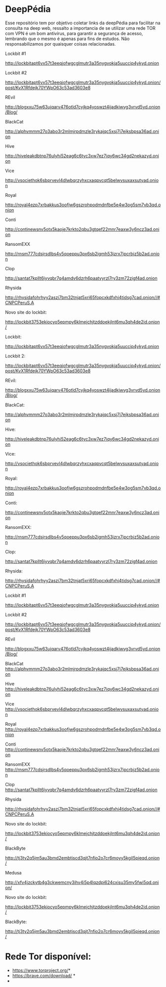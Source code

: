 # DeepPédia
Esse repositório tem por objetivo coletar links da deepPédia para facilitar na consulta na deep web, ressalto a importancia de se utilizar uma rede TOR com VPN é um bom antivírus, para garantir a segurança de acesso, lembrando que o mesmo é apenas para fins de estudos. Não responsabilizamos por quaisquer coisas relacionadas.


Lockbit #1

http://lockbitapt6vx57t3eeqjofwgcglmutr3a35nygvokja5uuccip4ykyd.onion 

Lockbit #2

http://lockbitapt6vx57t3eeqjofwgcglmutr3a35nygvokja5uuccip4ykyd.onion/post/KvX1Rfdejk70YWpO63c53ad3603e8

REvil

http://blogxxu75w63ujqarv476otld7cyjkq4yoswzt4ijadkjwvg3vrvd5yd.onion/Blog/ 

BlackCat

http://alphvmmm27o3abo3r2mlmjrpdmzle3rykajqc5xsj7j7ejksbpsa36ad.onion

Hive

http://hiveleakdbtnp76ulyhi52eag6c6tyc3xw7ez7iqy6wc34gd2nekazyd.onion

Vice

http://vsociethok6sbprvevl4dlwbqrzyhxcxaqpvcqt5belwvsuxaxsutyad.onion

Royal

http://royal4ezp7xrbakkus3oofjw6gszrohpodmdnfbe5e4w3og5sm7vb3qd.onion

Conti

http://continewsnv5otx5kaoje7krkto2qbu3gtqef22mnr7eaxw3y6ncz3ad.onion

RansomEXX

http://rnsm777cdsjrsdlbs4v5qoeppu3px6sb2igmh53jzrx7ipcrbjz5b2ad.onion

Clop

http://santat7kpllt6iyvqbr7q4amdv6dzrh6paatvyrzl7ry3zm72zigf4ad.onion

Rhysida

http://rhysidafohrhyy2aszi7bm32tnjat5xri65fopcxkdfxhi4tidsg7cad.onion//#CNPCPeruS.A

Novo site do lockbit:

http://lockbit3753ekiocyo5epmpy6klmejchjtzddoekjlnt6mu3qh4de2id.onion/ 

Lockbit:

http://lockbitapt6vx57t3eeqjofwgcglmutr3a35nygvokja5uuccip4ykyd.onion 

Lockbit 2:

http://lockbitapt6vx57t3eeqjofwgcglmutr3a35nygvokja5uuccip4ykyd.onion/post/KvX1Rfdejk70YWpO63c53ad3603e8

REvil:

http://blogxxu75w63ujqarv476otld7cyjkq4yoswzt4ijadkjwvg3vrvd5yd.onion/Blog/ 

BlackCat:

http://alphvmmm27o3abo3r2mlmjrpdmzle3rykajqc5xsj7j7ejksbpsa36ad.onion

Hive:

http://hiveleakdbtnp76ulyhi52eag6c6tyc3xw7ez7iqy6wc34gd2nekazyd.onion

Vice:

http://vsociethok6sbprvevl4dlwbqrzyhxcxaqpvcqt5belwvsuxaxsutyad.onion

Royal:

http://royal4ezp7xrbakkus3oofjw6gszrohpodmdnfbe5e4w3og5sm7vb3qd.onion

Conti:

http://continewsnv5otx5kaoje7krkto2qbu3gtqef22mnr7eaxw3y6ncz3ad.onion

RansomEXX:

http://rnsm777cdsjrsdlbs4v5qoeppu3px6sb2igmh53jzrx7ipcrbjz5b2ad.onion

Clop:

http://santat7kpllt6iyvqbr7q4amdv6dzrh6paatvyrzl7ry3zm72zigf4ad.onion

Rhysida:

http://rhysidafohrhyy2aszi7bm32tnjat5xri65fopcxkdfxhi4tidsg7cad.onion//#CNPCPeruS.A

Lockbit #1

http://lockbitapt6vx57t3eeqjofwgcglmutr3a35nygvokja5uuccip4ykyd.onion   

Lockbit #2

http://lockbitapt6vx57t3eeqjofwgcglmutr3a35nygvokja5uuccip4ykyd.onion/post/KvX1Rfdejk70YWpO63c53ad3603e8 

REvil

http://blogxxu75w63ujqarv476otld7cyjkq4yoswzt4ijadkjwvg3vrvd5yd.onion/Blog/  

BlackCat
http://alphvmmm27o3abo3r2mlmjrpdmzle3rykajqc5xsj7j7ejksbpsa36ad.onion 

Hive
http://hiveleakdbtnp76ulyhi52eag6c6tyc3xw7ez7iqy6wc34gd2nekazyd.onion 

Vice
http://vsociethok6sbprvevl4dlwbqrzyhxcxaqpvcqt5belwvsuxaxsutyad.onion 

Royal
http://royal4ezp7xrbakkus3oofjw6gszrohpodmdnfbe5e4w3og5sm7vb3qd.onion 

Conti
http://continewsnv5otx5kaoje7krkto2qbu3gtqef22mnr7eaxw3y6ncz3ad.onion 

RansomEXX
http://rnsm777cdsjrsdlbs4v5qoeppu3px6sb2igmh53jzrx7ipcrbjz5b2ad.onion 

Clop
http://santat7kpllt6iyvqbr7q4amdv6dzrh6paatvyrzl7ry3zm72zigf4ad.onion 

Rhysida

http://rhysidafohrhyy2aszi7bm32tnjat5xri65fopcxkdfxhi4tidsg7cad.onion//#CNPCPeruS.A 

Novo site do lockbit:

http://lockbit3753ekiocyo5epmpy6klmejchjtzddoekjlnt6mu3qh4de2id.onion/ 

BlackByte

http://tj3ty2q5jm5au3bmd2embtjscd3qjt7nfio2o7cr6moyy5kgil5pieqd.onion/ 

Medusa 

http://xfv4jzckytb4g3ckwemcny3ihv4i5p4lqzdpi624cxisu35my5fwi5qd.onion/ 

Novo site do lockbit:

http://lockbit3753ekiocyo5epmpy6klmejchjtzddoekjlnt6mu3qh4de2id.onion/

BlackByte:

http://tj3ty2q5jm5au3bmd2embtjscd3qjt7nfio2o7cr6moyy5kgil5pieqd.onion/ 



# Rede Tor disponível:

* https://www.torproject.org/*
*  https://brave.com/download/ *
*  
